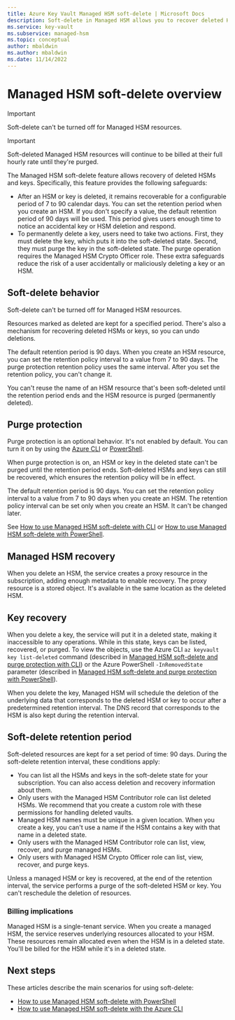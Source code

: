 ```yaml
---
title: Azure Key Vault Managed HSM soft-delete | Microsoft Docs
description: Soft-delete in Managed HSM allows you to recover deleted HSM instances and keys. This article provides an overview of the feature. 
ms.service: key-vault
ms.subservice: managed-hsm
ms.topic: conceptual
author: mbaldwin
ms.author: mbaldwin
ms.date: 11/14/2022
---
```


# Managed HSM soft-delete overview

> [!IMPORTANT]
> Soft-delete can't be turned off for Managed HSM resources.

> [!IMPORTANT]
> Soft-deleted Managed HSM resources will continue to be billed at their full hourly rate until they're purged.

The Managed HSM soft-delete feature allows recovery of deleted HSMs and keys. Specifically, this feature provides the following safeguards:

- After an HSM or key is deleted, it remains recoverable for a configurable period of 7 to 90 calendar days. You can set the retention period when you create an HSM. If you don't specify a value, the default retention period of 90 days will be used. This period gives users enough time to notice an accidental key or HSM deletion and respond.
- To permanently delete a key, users need to take two actions. First, they must delete the key, which puts it into the soft-deleted state. Second, they must purge the key in the soft-deleted state. The purge operation requires the Managed HSM Crypto Officer role. These extra safeguards reduce the risk of a user accidentally or maliciously deleting a key or an HSM.


## Soft-delete behavior

Soft-delete can't be turned off for Managed HSM resources.

Resources marked as deleted are kept for a specified period. There's also a mechanism for recovering deleted HSMs or keys, so you can undo deletions.

The default retention period is 90 days. When you create an HSM resource, you can set the retention policy interval to a value from 7 to 90 days. The purge protection retention policy uses the same interval. After you set the retention policy, you can't change it.

You can't reuse the name of an HSM resource that's been soft-deleted until the retention period ends and the HSM resource is purged (permanently deleted).

## Purge protection

Purge protection is an optional behavior. It's not enabled by default. You can turn it on by using the [Azure CLI](./recovery.md?tabs=azure-cli) or [PowerShell](./recovery.md?tabs=azure-powershell).

When purge protection is on, an HSM or key in the deleted state can't be purged until the retention period ends. Soft-deleted HSMs and keys can still be recovered, which ensures the retention policy will be in effect.

The default retention period is 90 days. You can set the retention policy interval to a value from 7 to 90 days when you create an HSM. The retention policy interval can be set only when you create an HSM. It can't be changed later.

See [How to use Managed HSM soft-delete with CLI](./recovery.md?tabs=azure-cli#managed-hsms-cli) or [How to use Managed HSM soft-delete with PowerShell](./recovery.md?tabs=azure-powershell#managed-hsms-powershell).

## Managed HSM recovery

When you delete an HSM, the service creates a proxy resource in the subscription, adding enough metadata to enable recovery. The proxy resource is a stored object. It's available in the same location as the deleted HSM. 

## Key recovery

When you delete a key, the service will put it in a deleted state, making it inaccessible to any  operations. While in this state, keys can be listed, recovered, or purged. To view the objects, use the Azure CLI `az keyvault key list-deleted` command (described in [Managed HSM soft-delete and purge protection with CLI](./recovery.md?tabs=azure-cli#keys-cli)) or the Azure PowerShell `-InRemovedState` parameter (described in [Managed HSM soft-delete and purge protection with PowerShell](./recovery.md?tabs=azure-powershell#keys-powershell)).  

When you delete the key, Managed HSM will schedule the deletion of the underlying data that corresponds to the deleted HSM or key to occur after a predetermined retention interval. The DNS record that corresponds to the HSM is also kept during the retention interval.

## Soft-delete retention period

Soft-deleted resources are kept for a set period of time: 90 days. During the soft-delete retention interval, these conditions apply:

- You can list all the HSMs and keys in the soft-delete state for your subscription. You can also access deletion and recovery information about them.
- Only users with the Managed HSM Contributor role can list deleted HSMs. We recommend that you create a custom role with these permissions for handling deleted vaults.
- Managed HSM names must be unique in a given location. When you create a key, you can't use a name if the HSM contains a key with that name in a deleted state.
- Only users with the Managed HSM Contributor role can list, view, recover, and purge managed HSMs.
- Only users with Managed HSM Crypto Officer role can list, view, recover, and purge keys.
  
Unless a managed HSM or key is recovered, at the end of the retention interval, the service performs a purge of the soft-deleted HSM or key. You can't reschedule the deletion of resources.

### Billing implications

Managed HSM is a single-tenant service. When you create a managed HSM, the service reserves underlying resources allocated to your HSM. These resources remain allocated even when the HSM is in a deleted state. You'll be billed for the HSM while it's in a deleted state.

## Next steps

These articles describe the main scenarios for using soft-delete:

- [How to use Managed HSM soft-delete with PowerShell](./recovery.md?tabs=azure-powershell) 
- [How to use Managed HSM soft-delete with the Azure CLI](./recovery.md?tabs=azure-cli)
